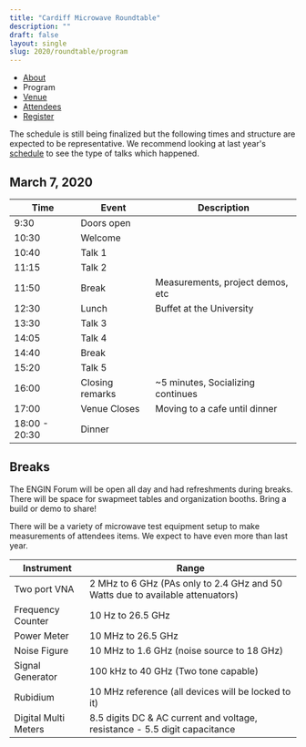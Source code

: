 ```yaml
---
title: "Cardiff Microwave Roundtable"
description: ""
draft: false
layout: single
slug: 2020/roundtable/program
---
```


<div class="tabs is-centered">
    <ul>
        <li><a href="/events/2020/roundtable">About</a></li>
        <li class="is-active"><a>Program</a></li>
        <li><a href="/events/2020/roundtable/venue">Venue</a></li>
        <li><a href="/events/2020/roundtable/attendees">Attendees</a></li>
        <li><a href="/events/2020/roundtable/register">Register</a></li>
    </ul>
</div>

The schedule is still being finalized but the following times and structure are expected to be representative. We recommend looking at last year's [schedule](/events/2019/roundtable/program) to see the type of talks which happened.

## March 7, 2020

Time    | Event    | Description
--------|----------|---
9:30    | Doors open
10:30   | Welcome  
10:40   | Talk 1   | 
11:15   | Talk 2   | 
11:50   | Break    | Measurements, project demos, etc
12:30   | Lunch    | Buffet at the University
13:30   | Talk 3   | 
14:05   | Talk 4   | 
14:40   | Break    | 
15:20   | Talk 5   | 
16:00   | Closing remarks | ~5 minutes, Socializing continues
17:00   | Venue Closes | Moving to a cafe until dinner
18:00 - 20:30 | Dinner

## Breaks

The ENGIN Forum will be open all day and had refreshments during breaks. There will be space for swapmeet tables and organization booths. Bring a build or demo to share! 

There will be a variety of microwave test equipment setup to make measurements of attendees items. We expect to have even more than last year.

Instrument    | Range
--------------|------
Two port VNA |  2 MHz to 6 GHz (PAs only to 2.4 GHz and 50 Watts due to available attenuators)
Frequency Counter |  10 Hz to 26.5 GHz
Power Meter  | 10 MHz to 26.5 GHz
Noise Figure | 10 MHz to 1.6 GHz (noise source to 18 GHz)
Signal Generator | 100 kHz to 40 GHz (Two tone capable)
Rubidium | 10 MHz reference (all devices will be locked to it)
Digital Multi Meters | 8.5 digits DC & AC current and voltage, resistance - 5.5 digit capacitance

